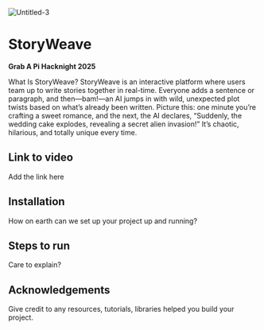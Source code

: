 ![Untitled-3](https://github.com/user-attachments/assets/f8416d90-40a6-4cfc-81e4-bca2ccf36202)
# **StoryWeave**


**Grab A Pi Hacknight 2025**

What Is StoryWeave?
StoryWeave is an interactive platform where users team up to write stories together in real-time. Everyone adds a sentence or paragraph, and then—bam!—an AI jumps in with wild, unexpected plot twists based on what’s already been written. Picture this: one minute you’re crafting a sweet romance, and the next, the AI declares, “Suddenly, the wedding cake explodes, revealing a secret alien invasion!” It’s chaotic, hilarious, and totally unique every time.

## **Link to video**
Add the link here

## **Installation**
How on earth can we set up your project up and running?

## **Steps to run**  
Care to explain?

## **Acknowledgements**
Give credit to any resources, tutorials, libraries helped you build your project.

